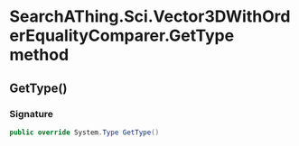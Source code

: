 # SearchAThing.Sci.Vector3DWithOrderEqualityComparer.GetType method
## GetType()
### Signature
```csharp
public override System.Type GetType()
```
